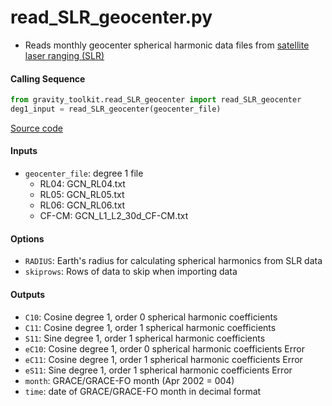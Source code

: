 read_SLR_geocenter.py
=====================

 - Reads monthly geocenter spherical harmonic data files from [satellite laser ranging (SLR)](ftp://ftp.csr.utexas.edu/pub/slr/geocenter/)

#### Calling Sequence
```python
from gravity_toolkit.read_SLR_geocenter import read_SLR_geocenter
deg1_input = read_SLR_geocenter(geocenter_file)
```
[Source code](https://github.com/tsutterley/read-GRACE-harmonics/blob/main/gravity_toolkit/read_SLR_geocenter.py)

#### Inputs
 - `geocenter_file`: degree 1 file
     - RL04: GCN_RL04.txt
     - RL05: GCN_RL05.txt
     - RL06: GCN_RL06.txt
     - CF-CM: GCN_L1_L2_30d_CF-CM.txt

#### Options
 - `RADIUS`: Earth's radius for calculating spherical harmonics from SLR data
 - `skiprows`: Rows of data to skip when importing data

#### Outputs
 - `C10`: Cosine degree 1, order 0 spherical harmonic coefficients
 - `C11`: Cosine degree 1, order 1 spherical harmonic coefficients
 - `S11`: Sine degree 1, order 1 spherical harmonic coefficients
 - `eC10`: Cosine degree 1, order 0 spherical harmonic coefficients Error
 - `eC11`: Cosine degree 1, order 1 spherical harmonic coefficients Error
 - `eS11`: Sine degree 1, order 1 spherical harmonic coefficients Error
 - `month`: GRACE/GRACE-FO month (Apr 2002 = 004)
 - `time`: date of GRACE/GRACE-FO month in decimal format
